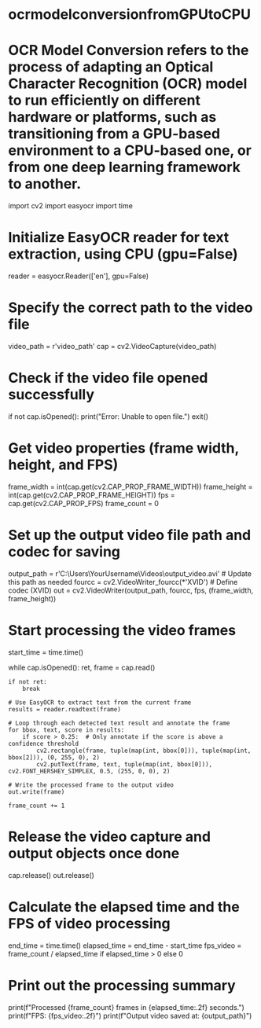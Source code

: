 # ocrmodelconversionfromGPUtoCPU
# OCR Model Conversion refers to the process of adapting an Optical Character Recognition (OCR) model to run efficiently on different hardware or platforms, such as transitioning from a GPU-based environment to a CPU-based one, or from one deep learning framework to another.
import cv2
import easyocr
import time

# Initialize EasyOCR reader for text extraction, using CPU (gpu=False)
reader = easyocr.Reader(['en'], gpu=False)

# Specify the correct path to the video file
video_path = r'video_path'
cap = cv2.VideoCapture(video_path)

# Check if the video file opened successfully
if not cap.isOpened():
    print("Error: Unable to open  file.")
    exit()

# Get video properties (frame width, height, and FPS)
frame_width = int(cap.get(cv2.CAP_PROP_FRAME_WIDTH))
frame_height = int(cap.get(cv2.CAP_PROP_FRAME_HEIGHT))
fps = cap.get(cv2.CAP_PROP_FPS)
frame_count = 0

# Set up the output video file path and codec for saving
output_path = r'C:\Users\YourUsername\Videos\output_video.avi'  # Update this path as needed
fourcc = cv2.VideoWriter_fourcc(*'XVID')  # Define codec (XVID)
out = cv2.VideoWriter(output_path, fourcc, fps, (frame_width, frame_height))

# Start processing the video frames
start_time = time.time()

while cap.isOpened():
    ret, frame = cap.read()
    
    if not ret:
        break

    # Use EasyOCR to extract text from the current frame
    results = reader.readtext(frame)

    # Loop through each detected text result and annotate the frame
    for bbox, text, score in results:
        if score > 0.25:  # Only annotate if the score is above a confidence threshold
            cv2.rectangle(frame, tuple(map(int, bbox[0])), tuple(map(int, bbox[2])), (0, 255, 0), 2)
            cv2.putText(frame, text, tuple(map(int, bbox[0])), cv2.FONT_HERSHEY_SIMPLEX, 0.5, (255, 0, 0), 2)

    # Write the processed frame to the output video
    out.write(frame)
    
    frame_count += 1

# Release the video capture and output objects once done
cap.release()
out.release()

# Calculate the elapsed time and the FPS of video processing
end_time = time.time()
elapsed_time = end_time - start_time
fps_video = frame_count / elapsed_time if elapsed_time > 0 else 0

# Print out the processing summary
print(f"Processed {frame_count} frames in {elapsed_time:.2f} seconds.")
print(f"FPS: {fps_video:.2f}")
print(f"Output video saved at: {output_path}")
